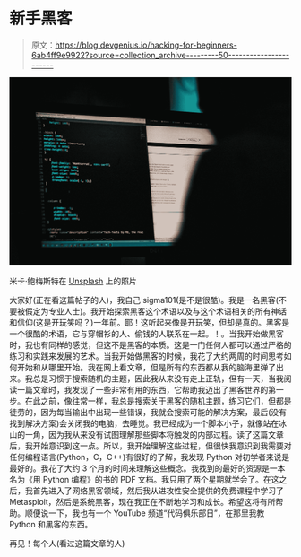 # 新手黑客

> 原文：<https://blog.devgenius.io/hacking-for-beginners-6ab4ff9e9922?source=collection_archive---------50----------------------->

![](img/7753221a45e611f97901a15877a7c075.png)

米卡·鲍梅斯特在 [Unsplash](https://unsplash.com?utm_source=medium&utm_medium=referral) 上的照片

大家好(正在看这篇帖子的人)，我自己 sigma101(是不是很酷)。我是一名黑客(不要被假定为专业人士)。我开始探索黑客这个术语以及与这个术语相关的所有神话和信仰(这是开玩笑吗？)一年前。耶！这听起来像是开玩笑，但却是真的。黑客是一个很酷的术语，它与穿帽衫的人、偷钱的人联系在一起。！。当我开始做黑客时，我也有同样的感觉，但这不是黑客的本质。这是一门任何人都可以通过严格的练习和实践来发展的艺术。当我开始做黑客的时候，我花了大约两周的时间思考如何开始和从哪里开始。我在网上看文章，但是所有的东西都从我的脑海里弹了出来。我总是习惯于搜索随机的主题，因此我从来没有走上正轨，但有一天，当我阅读一篇文章时，我发现了一些非常有用的东西，它帮助我迈出了黑客世界的第一步。在此之前，像往常一样，我总是搜索关于黑客的随机主题，练习它们，但都是徒劳的，因为每当输出中出现一些错误，我就会搜索可能的解决方案，最后(没有找到解决方案)会关闭我的电脑，去睡觉。我已经成为一个脚本小子，就像站在冰山的一角，因为我从来没有试图理解那些脚本将触发的内部过程。读了这篇文章后，我开始意识到这一点。所以，我开始理解这些过程，但很快我意识到我需要对任何编程语言(Python，C，C++)有很好的了解，我发现 Python 对初学者来说是最好的。我花了大约 3 个月的时间来理解这些概念。我找到的最好的资源是一本名为《用 Python 编程》的书的 PDF 文档。我只用了两个星期就学会了。在这之后，我首先进入了网络黑客领域，然后我从进攻性安全提供的免费课程中学习了 Metasploit，然后是系统黑客，现在我正在不断地学习和成长。希望这将有所帮助。顺便说一下，我也有一个 YouTube 频道“代码俱乐部日”，在那里我教 Python 和黑客的东西。

再见！每个人(看过这篇文章的人)